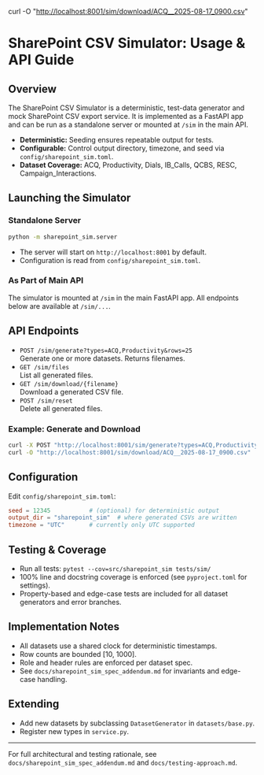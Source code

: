 curl -O "<http://localhost:8001/sim/download/ACQ__2025-08-17_0900.csv>"

# SharePoint CSV Simulator: Usage & API Guide

## Overview

The SharePoint CSV Simulator is a deterministic, test-data generator and mock SharePoint CSV export service. It is implemented as a FastAPI app and can be run as a standalone server or mounted at `/sim` in the main API.

- **Deterministic:** Seeding ensures repeatable output for tests.
- **Configurable:** Control output directory, timezone, and seed via `config/sharepoint_sim.toml`.
- **Dataset Coverage:** ACQ, Productivity, Dials, IB_Calls, QCBS, RESC, Campaign_Interactions.

## Launching the Simulator

### Standalone Server

```bash
python -m sharepoint_sim.server
```

- The server will start on `http://localhost:8001` by default.
- Configuration is read from `config/sharepoint_sim.toml`.

### As Part of Main API

The simulator is mounted at `/sim` in the main FastAPI app. All endpoints below are available at `/sim/...`.

## API Endpoints

- `POST /sim/generate?types=ACQ,Productivity&rows=25`  
  Generate one or more datasets. Returns filenames.
- `GET /sim/files`  
  List all generated files.
- `GET /sim/download/{filename}`  
  Download a generated CSV file.
- `POST /sim/reset`  
  Delete all generated files.

### Example: Generate and Download

```bash
curl -X POST "http://localhost:8001/sim/generate?types=ACQ,Productivity&rows=25"
curl -O "http://localhost:8001/sim/download/ACQ__2025-08-17_0900.csv"
```

## Configuration

Edit `config/sharepoint_sim.toml`:

```toml
seed = 12345           # (optional) for deterministic output
output_dir = "sharepoint_sim"  # where generated CSVs are written
timezone = "UTC"       # currently only UTC supported
```

## Testing & Coverage

- Run all tests: `pytest --cov=src/sharepoint_sim tests/sim/`
- 100% line and docstring coverage is enforced (see `pyproject.toml` for settings).
- Property-based and edge-case tests are included for all dataset generators and error branches.

## Implementation Notes

- All datasets use a shared clock for deterministic timestamps.
- Row counts are bounded [10, 1000].
- Role and header rules are enforced per dataset spec.
- See `docs/sharepoint_sim_spec_addendum.md` for invariants and edge-case handling.

## Extending

- Add new datasets by subclassing `DatasetGenerator` in `datasets/base.py`.
- Register new types in `service.py`.

---

For full architectural and testing rationale, see `docs/sharepoint_sim_spec_addendum.md` and `docs/testing-approach.md`.
